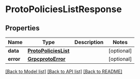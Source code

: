 # ProtoPoliciesListResponse


## Properties
Name | Type | Description | Notes
------------ | ------------- | ------------- | -------------
**data** | [**ProtoPoliciesList**](ProtoPoliciesList.md) |  | [optional] 
**error** | [**GrpcprotoError**](GrpcprotoError.md) |  | [optional] 

[[Back to Model list]](../README.md#documentation-for-models) [[Back to API list]](../README.md#documentation-for-api-endpoints) [[Back to README]](../README.md)


